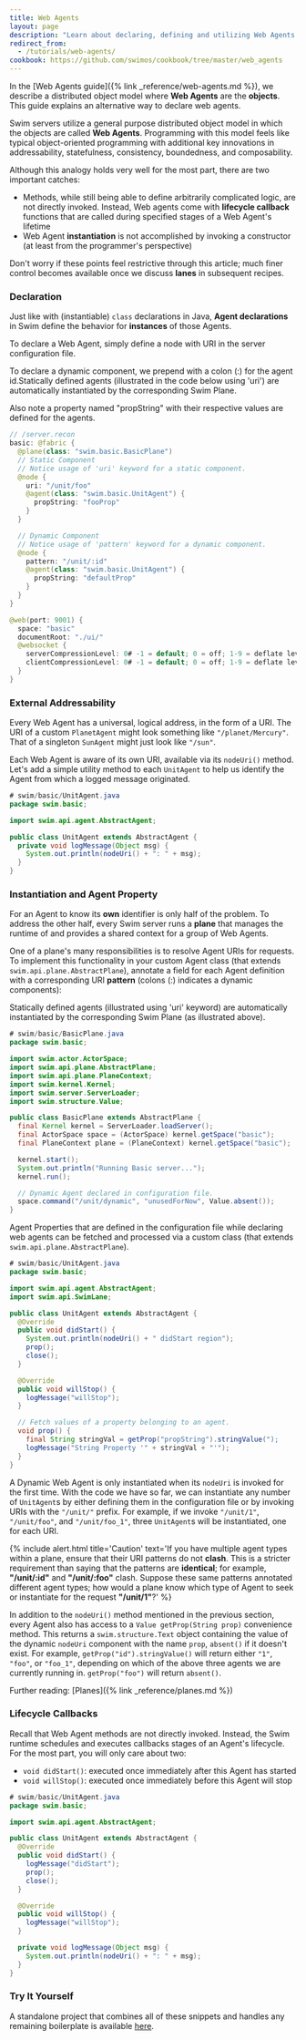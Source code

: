```yaml
---
title: Web Agents
layout: page
description: "Learn about declaring, defining and utilizing Web Agents and their properties using configuration files."
redirect_from:
  - /tutorials/web-agents/
cookbook: https://github.com/swimos/cookbook/tree/master/web_agents
---
```


In the [Web Agents guide]({% link _reference/web-agents.md %}), we describe a distributed object model where **Web Agents** are the **objects**. This guide explains an alternative way to declare web agents.

Swim servers utilize a general purpose distributed object model in which the objects are called **Web Agents**. Programming with this model feels like typical object-oriented programming with additional key innovations in addressability, statefulness, consistency, boundedness, and composability.

Although this analogy holds very well for the most part, there are two important catches:

- Methods, while still being able to define arbitrarily complicated logic, are not directly invoked. Instead, Web agents come with **lifecycle callback** functions that are called during specified stages of a Web Agent's lifetime
- Web Agent **instantiation** is not accomplished by invoking a constructor (at least from the programmer's perspective)

Don't worry if these points feel restrictive through this article; much finer control becomes available once we discuss **lanes** in subsequent recipes.

### Declaration

Just like with (instantiable) `class` declarations in Java, **Agent declarations** in Swim define the behavior for **instances** of those Agents.

To declare a Web Agent, simply define a node with URI in the server configuration file.

To declare a dynamic component, we prepend with a colon (:) for the agent id.Statically defined agents (illustrated in the code below using 'uri') are automatically instantiated by the corresponding Swim Plane.

Also note a property named "propString" with their respective values are defined for the agents.

```java
// /server.recon
basic: @fabric {
  @plane(class: "swim.basic.BasicPlane")
  // Static Component
  // Notice usage of 'uri' keyword for a static component.
  @node {
    uri: "/unit/foo"
    @agent(class: "swim.basic.UnitAgent") {
      propString: "fooProp"
    }
  }

  // Dynamic Component
  // Notice usage of 'pattern' keyword for a dynamic component. 
  @node {
    pattern: "/unit/:id"
    @agent(class: "swim.basic.UnitAgent") {
      propString: "defaultProp"
    }
  }
}

@web(port: 9001) {
  space: "basic"
  documentRoot: "./ui/"
  @websocket {
    serverCompressionLevel: 0# -1 = default; 0 = off; 1-9 = deflate level
    clientCompressionLevel: 0# -1 = default; 0 = off; 1-9 = deflate level
  }
}
```

### External Addressability

Every Web Agent has a universal, logical address, in the form of a URI. The URI of a custom `PlanetAgent` might look something like `"/planet/Mercury"`. That of a singleton `SunAgent` might just look like `"/sun"`.

Each Web Agent is aware of its own URI, available via its `nodeUri()` method. Let's add a simple utility method to each `UnitAgent` to help us identify the Agent from which a logged message originated.


```java
# swim/basic/UnitAgent.java
package swim.basic;

import swim.api.agent.AbstractAgent;

public class UnitAgent extends AbstractAgent {
  private void logMessage(Object msg) {
    System.out.println(nodeUri() + ": " + msg);
  }
}
```

<!-- Further reading: <a href="/reference/universal-addressability">Universal Addressability</a>-->

### Instantiation and Agent Property

For an Agent to know its **own** identifier is only half of the problem. To address the other half, every Swim server runs a **plane** that manages the runtime of and provides a shared context for a group of Web Agents.

One of a plane's many responsibilities is to resolve Agent URIs for requests. To implement this functionality in your custom Agent class (that extends `swim.api.plane.AbstractPlane`), annotate a field for each Agent definition with a corresponding URI **pattern** (colons (:) indicates a dynamic components):

Statically defined agents (illustrated using 'uri' keyword) are automatically instantiated by the corresponding Swim Plane (as illustrated above).

```java
# swim/basic/BasicPlane.java
package swim.basic;

import swim.actor.ActorSpace;
import swim.api.plane.AbstractPlane;
import swim.api.plane.PlaneContext;
import swim.kernel.Kernel;
import swim.server.ServerLoader;
import swim.structure.Value;

public class BasicPlane extends AbstractPlane {
  final Kernel kernel = ServerLoader.loadServer();
  final ActorSpace space = (ActorSpace) kernel.getSpace("basic");
  final PlaneContext plane = (PlaneContext) kernel.getSpace("basic");

  kernel.start();
  System.out.println("Running Basic server...");
  kernel.run();

  // Dynamic Agent declared in configuration file.
  space.command("/unit/dynamic", "unusedForNow", Value.absent());
}
```

Agent Properties that are defined in the configuration file while declaring web agents can be fetched and processed via a custom class (that extends `swim.api.plane.AbstractPlane`). 

```java
# swim/basic/UnitAgent.java
package swim.basic;

import swim.api.agent.AbstractAgent;
import swim.api.SwimLane;

public class UnitAgent extends AbstractAgent {
  @Override 
  public void didStart() {
    System.out.println(nodeUri() + " didStart region");
    prop();
    close();
  }

  @Override
  public void willStop() {
    logMessage("willStop");
  }

  // Fetch values of a property belonging to an agent.
  void prop() {
    final String stringVal = getProp("propString").stringValue(");
    logMessage("String Property '" + stringVal + "'");
  }
}
```

A Dynamic Web Agent is only instantiated when its `nodeUri` is invoked for the first time. With the code we have so far, we can instantiate any number of `UnitAgent`s by either defining them in the configuration file or by invoking URIs with the `"/unit/"` prefix. For example, if we invoke `"/unit/1"`, `"/unit/foo"`, and `"/unit/foo_1"`, three `UnitAgent`s will be instantiated, one for each URI.

{% include alert.html title='Caution' text='If you have multiple agent types within a plane, ensure that their URI patterns do not **clash**. This is a stricter requirement than saying that the patterns are <strong>identical</strong>; for example, <strong>"/unit/:id"</strong> and <strong>"/unit/:foo"</strong> clash. Suppose these same patterns annotated different agent types; how would a plane know which type of Agent to seek or instantiate for the request <strong>"/unit/1"</strong>?' %}

In addition to the `nodeUri()` method mentioned in the previous section, every Agent also has access to a `Value getProp(String prop)` convenience method. This returns a `swim.structure.Text` object containing the value of the dynamic `nodeUri` component with the name `prop`, `absent()` if it doesn't exist. For example, `getProp("id").stringValue()` will return either `"1"`, `"foo"`, or `"foo_1"`, depending on which of the above three agents we are currently running in. `getProp("foo")` will return `absent()`.

Further reading: [Planes]({% link _reference/planes.md %})

<!---, <a href="/reference/structures">Structures</a>-->

### Lifecycle Callbacks

Recall that Web Agent methods are not directly invoked. Instead, the Swim runtime schedules and executes callbacks stages of an Agent's lifecycle. For the most part, you will only care about two:

- `void didStart()`: executed once immediately after this Agent has started
- `void willStop()`: executed once immediately before this Agent will stop

```java
# swim/basic/UnitAgent.java
package swim.basic;

import swim.api.agent.AbstractAgent;

public class UnitAgent extends AbstractAgent {
  @Override
  public void didStart() {
    logMessage("didStart");
    prop();
    close();
  }

  @Override
  public void willStop() {
    logMessage("willStop");
  }

  private void logMessage(Object msg) {
    System.out.println(nodeUri() + ": " + msg);
  }
}
```

### Try It Yourself

A standalone project that combines all of these snippets and handles any remaining boilerplate is available [here](https://github.com/swimos/cookbook/tree/master/web_agents).

